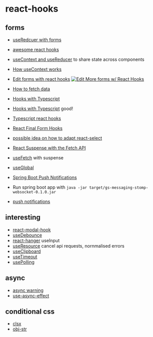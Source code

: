 # react-hooks

## forms

- [useRedcuer with forms](https://www.carlrippon.com/managing-state-in-functional-react-components-with-usereducer/)
- [awesome react hooks](https://github.com/rehooks/awesome-react-hooks)
- [useContext and useReducer](https://dev.to/oieduardorabelo/react-hooks-how-to-create-and-update-contextprovider-1f68) to share state across components
- [How useContext works](https://daveceddia.com/usecontext-hook/)
- [Edit forms with react hooks](https://medium.com/@grigorylapshin/more-forms-with-react-hooks-2ea51fd60393)  [![Edit More forms w/ React Hooks](https://codesandbox.io/static/img/play-codesandbox.svg)](https://codesandbox.io/s/jvpz97mmww)

- [How to fetch data](https://www.robinwieruch.de/react-hooks-fetch-data/)
- [Hooks with Typescript](https://blog.usejournal.com/using-react-hooks-with-typescript-aae6c7b2a3a9)
- [Hooks with Typescript](https://fettblog.eu/typescript-react/hooks/) good!
- [Typescript react hooks](https://fettblog.eu/typescript-react/hooks/) 
- [React Final Form Hooks](https://github.com/final-form/react-final-form-hooks)
- [possible idea on how to adapt react-select](https://github.com/final-form/react-final-form/issues/364)
- [React Suspense with the Fetch API](https://itnext.io/react-suspense-with-the-fetch-api-3ac88280a0de)
- [useFetch](https://github.com/CharlesStover/fetch-suspense) with suspense 
- [useGlobal](https://github.com/charlesStover/reactn)
- [Spring Boot Push Notifications](https://spring.io/guides/gs/messaging-stomp-websocket/)
- Run spring boot app with ```java -jar target/gs-messaging-stomp-websocket-0.1.0.jar```
- [push notifications](https://deskiz.com/blog/web-push-notifications-integration-anywhere-easiest-guide/)

## interesting

- [react-modal-hook](https://www.npmjs.com/package/react-modal-hook)
- [useDebounce](https://usehooks.com/useDebounce/)
- [react-hanger](https://github.com/kitze/react-hanger) useInput
- [useResource](https://github.com/schettino/react-request-hook) cancel api requests, nornmalised errors
- [useClipboard](https://github.com/danoc/react-use-clipboard)
- [useTimeout](https://www.npmjs.com/package/@rooks/use-timeout)
- [usePolling](https://github.com/vivek12345/react-polling-hook)

## async

- [async warning](https://stackoverflow.com/questions/53332321/react-hook-warnings-for-async-function-in-useeffect-useeffect-function-must-ret)
- [use-async-effect](https://www.npmjs.com/package/use-async-effect)

## conditional css

- [clsx](https://github.com/lukeed/clsx)
- [obj-str](https://github.com/lukeed/obj-str)
